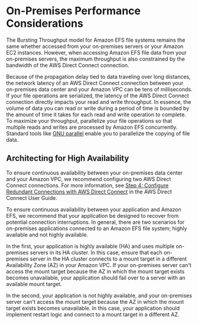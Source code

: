 # On\-Premises Performance Considerations<a name="performance-onpremises"></a>

The Bursting Throughput model for Amazon EFS file systems remains the same whether accessed from your on\-premises servers or your Amazon EC2 instances\. However, when accessing Amazon EFS file data from your on\-premises servers, the maximum throughput is also constrained by the bandwidth of the AWS Direct Connect connection\.

Because of the propagation delay tied to data traveling over long distances, the network latency of an AWS Direct Connect connection between your on\-premises data center and your Amazon VPC can be tens of milliseconds\. If your file operations are serialized, the latency of the AWS Direct Connect connection directly impacts your read and write throughput\. In essence, the volume of data you can read or write during a period of time is bounded by the amount of time it takes for each read and write operation to complete\. To maximize your throughput, parallelize your file operations so that multiple reads and writes are processed by Amazon EFS concurrently\. Standard tools like [GNU parallel](https://www.gnu.org/software/parallel/) enable you to parallelize the copying of file data\.

## Architecting for High Availability<a name="onpremises-availability"></a>

To ensure continuous availability between your on\-premises data center and your Amazon VPC, we recommend configuring two AWS Direct Connect connections\. For more information, see [Step 4: Configure Redundant Connections with AWS Direct Connect](https://docs.aws.amazon.com/directconnect/latest/UserGuide/getstarted.html#RedundantConnections) in the AWS Direct Connect User Guide\.

To ensure continuous availability between your application and Amazon EFS, we recommend that your application be designed to recover from potential connection interruptions\. In general, there are two scenarios for on\-premises applications connected to an Amazon EFS file system; highly available and not highly available\.

In the first, your application is highly available \(HA\) and uses multiple on\-premises servers in its HA cluster\. In this case, ensure that each on\-premises server in the HA cluster connects to a mount target in a different Availability Zone \(AZ\) in your Amazon VPC\. If your on\-premises server can't access the mount target because the AZ in which the mount target exists becomes unavailable, your application should fail over to a server with an available mount target\.

In the second, your application is not highly available, and your on\-premises server can't access the mount target because the AZ in which the mount target exists becomes unavailable\. In this case, your application should implement restart logic and connect to a mount target in a different AZ\.